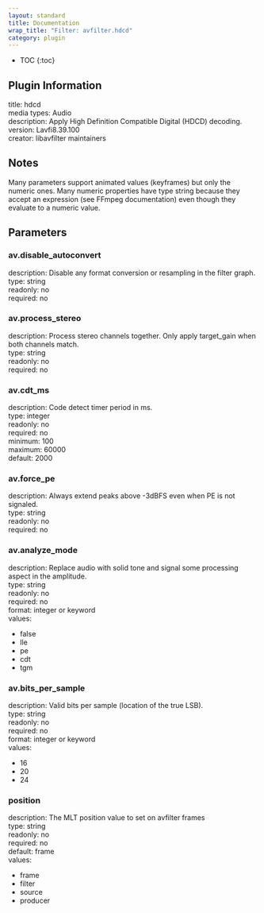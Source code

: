```yaml
---
layout: standard
title: Documentation
wrap_title: "Filter: avfilter.hdcd"
category: plugin
---
```

* TOC
{:toc}

## Plugin Information

title: hdcd  
media types:
Audio  
description: Apply High Definition Compatible Digital (HDCD) decoding.  
version: Lavfi8.39.100  
creator: libavfilter maintainers  

## Notes

Many parameters support animated values (keyframes) but only the numeric ones. Many numeric properties have type string because they accept an expression (see FFmpeg documentation) even though they evaluate to a numeric value.

## Parameters

### av.disable_autoconvert

  
description:
Disable any format conversion or resampling in the filter graph.  
type: string  
readonly: no  
required: no  

### av.process_stereo

  
description:
Process stereo channels together. Only apply target_gain when both channels match.  
type: string  
readonly: no  
required: no  

### av.cdt_ms

  
description:
Code detect timer period in ms.  
type: integer  
readonly: no  
required: no  
minimum: 100  
maximum: 60000  
default: 2000  

### av.force_pe

  
description:
Always extend peaks above -3dBFS even when PE is not signaled.  
type: string  
readonly: no  
required: no  

### av.analyze_mode

  
description:
Replace audio with solid tone and signal some processing aspect in the amplitude.  
type: string  
readonly: no  
required: no  
format: integer or keyword  
values:  

* false
* lle
* pe
* cdt
* tgm

### av.bits_per_sample

  
description:
Valid bits per sample (location of the true LSB).  
type: string  
readonly: no  
required: no  
format: integer or keyword  
values:  

* 16
* 20
* 24

### position

  
description:
The MLT position value to set on avfilter frames  
type: string  
readonly: no  
required: no  
default: frame  
values:  

* frame
* filter
* source
* producer

